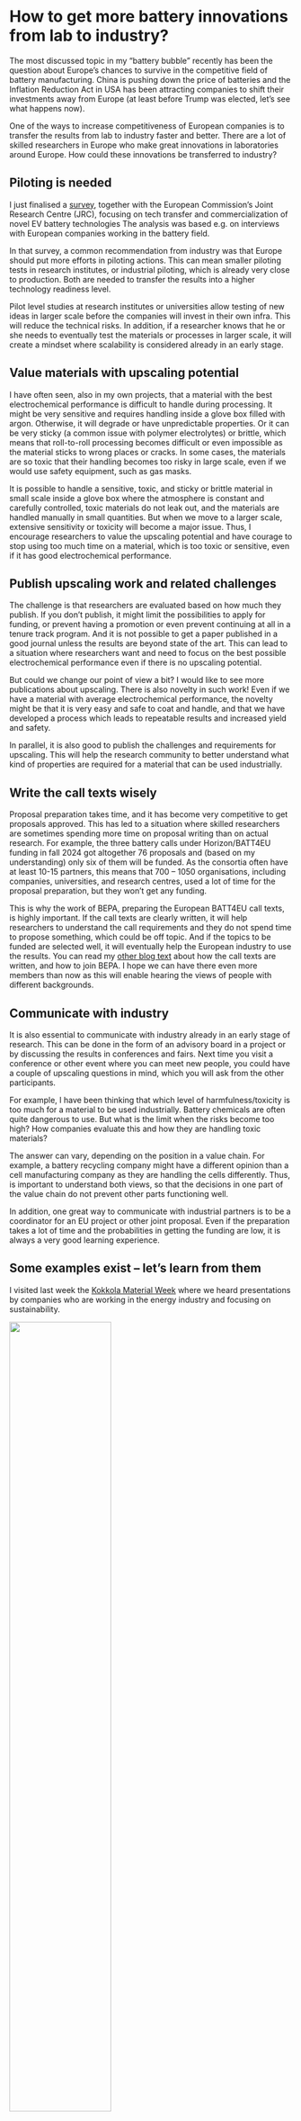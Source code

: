 # How to get more battery innovations from lab to industry?
The most discussed topic in my “battery bubble” recently has been the question about Europe’s chances to survive in the competitive field of battery manufacturing. China is pushing down the price of batteries and the Inflation Reduction Act in USA has been attracting companies to shift their investments away from Europe (at least before Trump was elected, let’s see what happens now).

One of the ways to increase competitiveness of European companies is to transfer the results from lab to industry faster and better. There are a lot of skilled researchers in Europe who make great innovations in laboratories around Europe. How could these innovations be transferred to industry?

## Piloting is needed
I just finalised a [survey](https://publications.jrc.ec.europa.eu/repository/handle/JRC139632), together with the European Commission’s Joint Research Centre (JRC), focusing on tech transfer and commercialization of novel EV battery technologies The analysis was based e.g. on interviews with European companies working in the battery field.

In that survey, a common recommendation from industry was that Europe should put more efforts in piloting actions. This can mean smaller piloting tests in research institutes, or industrial piloting, which is already very close to production. Both are needed to transfer the results into a higher technology readiness level.

Pilot level studies at research institutes or universities allow testing of new ideas in larger scale before the companies will invest in their own infra. This will reduce the technical risks. In addition, if a researcher knows that he or she needs to eventually test the materials or processes in larger scale, it will create a mindset where scalability is considered already in an early stage.

## Value materials with upscaling potential
I have often seen, also in my own projects, that a material with the best electrochemical performance is difficult to handle during processing. It might be very sensitive and requires handling inside a glove box filled with argon. Otherwise, it will degrade or have unpredictable properties. Or it can be very sticky (a common issue with polymer electrolytes) or brittle, which means that roll-to-roll processing becomes difficult or even impossible as the material sticks to wrong places or cracks. In some cases, the materials are so toxic that their handling becomes too risky in large scale, even if we would use safety equipment, such as gas masks.

It is possible to handle a sensitive, toxic, and sticky or brittle material in small scale inside a glove box where the atmosphere is constant and carefully controlled, toxic materials do not leak out, and the materials are handled manually in small quantities. But when we move to a larger scale, extensive sensitivity or toxicity will become a major issue. Thus, I encourage researchers to value the upscaling potential and have courage to stop using too much time on a material, which is too toxic or sensitive, even if it has good electrochemical performance.

## Publish upscaling work and related challenges
The challenge is that researchers are evaluated based on how much they publish. If you don’t publish, it might limit the possibilities to apply for funding, or prevent having a promotion or even prevent continuing at all in a tenure track program. And it is not possible to get a paper published in a good journal unless the results are beyond state of the art. This can lead to a situation where researchers want and need to focus on the best possible electrochemical performance even if there is no upscaling potential.

But could we change our point of view a bit? I would like to see more publications about upscaling. There is also novelty in such work! Even if we have a material with average electrochemical performance, the novelty might be that it is very easy and safe to coat and handle, and that we have developed a process which leads to repeatable results and increased yield and safety.

In parallel, it is also good to publish the challenges and requirements for upscaling. This will help the research community to better understand what kind of properties are required for a material that can be used industrially.

## Write the call texts wisely
Proposal preparation takes time, and it has become very competitive to get proposals approved. This has led to a situation where skilled researchers are sometimes spending more time on proposal writing than on actual research. For example, the three battery calls under Horizon/BATT4EU funding in fall 2024 got altogether 76 proposals and (based on my understanding) only six of them will be funded. As the consortia often have at least 10-15 partners, this means that 700 – 1050 organisations, including companies, universities, and research centres, used a lot of time for the proposal preparation, but they won’t get any funding.

This is why the work of BEPA, preparing the European BATT4EU call texts, is highly important. If the call texts are clearly written, it will help researchers to understand the call requirements and they do not spend time to propose something, which could be off topic. And if the topics to be funded are selected well, it will eventually help the European industry to use the results. You can read my [other blog text](https://www.positiveenergyblog.com/2023/02/17/EUcalls.html) about how the call texts are written, and how to join BEPA. I hope we can have there even more members than now as this will enable hearing the views of people with different backgrounds.

## Communicate with industry
It is also essential to communicate with industry already in an early stage of research. This can be done in the form of an advisory board in a project or by discussing the results in conferences and fairs. Next time you visit a conference or other event where you can meet new people, you could have a couple of upscaling questions in mind, which you will ask from the other participants.

For example, I have been thinking that which level of harmfulness/toxicity is too much for a material to be used industrially. Battery chemicals are often quite dangerous to use. But what is the limit when the risks become too high? How companies evaluate this and how they are handling toxic materials?

The answer can vary, depending on the position in a value chain. For example, a battery recycling company might have a different opinion than a cell manufacturing company as they are handling the cells differently. Thus, is important to understand both views, so that the decisions in one part of the value chain do not prevent other parts functioning well.

In addition, one great way to communicate with industrial partners is to be a coordinator for an EU project or other joint proposal. Even if the preparation takes a lot of time and the probabilities in getting the funding are low, it is always a very good learning experience.

## Some examples exist – let’s learn from them
I visited last week the [Kokkola Material Week](https://materialweek.fi/) where we heard presentations by companies who are working in the energy industry and focusing on sustainability.

<img src="https://makavi.github.io/images/Kokkola.jpg" width="60%" />

One of the examples was [Hycamite](https://hycamite.com/), which is a Finnish company producing both hydrogen and carbon products, such as graphite, from methane, with a very low carbon footprint. Their concept is based on an idea, which has been developed in the University of Oulu for more than 20 years. This clearly shows that it is essential to support long-term research as such innovations take time to develop. But when it works, great things can happen.

Other examples, which are also described in the already mentioned JRC report, are [Basquevolt](https://basquevolt.com/en) from Spain and [Altris]( https://www.altris.se/) from Sweden. Both are based on research from universities or research institutes and focusing on different types of next generation batteries. Again, it has required at least 10 years to develop the ideas into a commercial scale. But what is notable, is that both chose to have a crystal-clear focus. Basquevolt started by processes and materials that are easily scalable and can use existing equipment. Only after this is working, they can continue further. And Altris focused first on the cathode active material production and proved that to work on pilot and industrial scale.

## The way forward
We can scale up and industrialise our ideas if we remember to focus on scalability in an early stage, communicate with people working in different parts of the value chain, and share our results and challenges with others.

Of course, there are further challenges to tackle, such as securing the funding. I have also heard a lot of comments about challenges with unpredictable permitting processes and the effect of poorly planned regulations. But these topics would deserve a blog of their own.

However, the first step is always to get the ideas from lab to a higher scale. And this we can do, regardless of the other challenges there might be.
